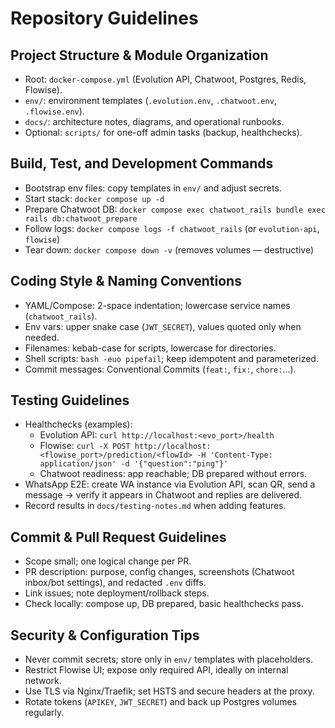 # Repository Guidelines

## Project Structure & Module Organization

- Root: `docker-compose.yml` (Evolution API, Chatwoot, Postgres, Redis, Flowise).
- `env/`: environment templates (`.evolution.env`, `.chatwoot.env`, `.flowise.env`).
- `docs/`: architecture notes, diagrams, and operational runbooks.
- Optional: `scripts/` for one-off admin tasks (backup, healthchecks).

## Build, Test, and Development Commands

- Bootstrap env files: copy templates in `env/` and adjust secrets.
- Start stack: `docker compose up -d`
- Prepare Chatwoot DB: `docker compose exec chatwoot_rails bundle exec rails db:chatwoot_prepare`
- Follow logs: `docker compose logs -f chatwoot_rails` (or `evolution-api`, `flowise`)
- Tear down: `docker compose down -v` (removes volumes — destructive)

## Coding Style & Naming Conventions

- YAML/Compose: 2-space indentation; lowercase service names (`chatwoot_rails`).
- Env vars: upper snake case (`JWT_SECRET`), values quoted only when needed.
- Filenames: kebab-case for scripts, lowercase for directories.
- Shell scripts: `bash -euo pipefail`; keep idempotent and parameterized.
- Commit messages: Conventional Commits (`feat:`, `fix:`, `chore:`…).

## Testing Guidelines

- Healthchecks (examples):
  - Evolution API: `curl http://localhost:<evo_port>/health`
  - Flowise: `curl -X POST http://localhost:<flowise_port>/prediction/<flowId> -H 'Content-Type: application/json' -d '{"question":"ping"}'`
  - Chatwoot readiness: app reachable; DB prepared without errors.
- WhatsApp E2E: create WA instance via Evolution API, scan QR, send a message → verify it appears in Chatwoot and replies are delivered.
- Record results in `docs/testing-notes.md` when adding features.

## Commit & Pull Request Guidelines

- Scope small; one logical change per PR.
- PR description: purpose, config changes, screenshots (Chatwoot inbox/bot settings), and redacted `.env` diffs.
- Link issues; note deployment/rollback steps.
- Check locally: compose up, DB prepared, basic healthchecks pass.

## Security & Configuration Tips

- Never commit secrets; store only in `env/` templates with placeholders.
- Restrict Flowise UI; expose only required API, ideally on internal network.
- Use TLS via Nginx/Traefik; set HSTS and secure headers at the proxy.
- Rotate tokens (`APIKEY`, `JWT_SECRET`) and back up Postgres volumes regularly.
